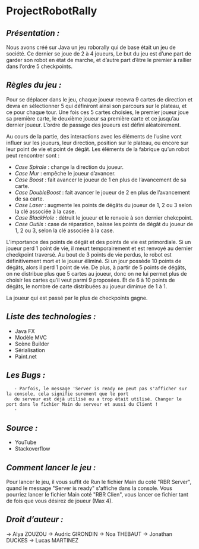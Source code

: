 # ProjectRobotRally

## _Présentation :_ 
Nous avons créé sur Java un jeu roborally qui de base était un jeu de société. Ce dernier se joue de 2 à 4 joueurs, Le but du jeu est d’une part de garder son robot en état de marche, et d’autre part d’être le premier à rallier dans l’ordre 5 checkpoints. 

## _Règles du jeu :_
Pour se déplacer dans le jeu, chaque joueur recevra 9 cartes de direction et devra en sélectionner 5 qui définiront ainsi son parcours sur le plateau, et ce pour chaque tour. 
Une fois ces 5 cartes choisies, le premier joueur joue sa première carte, le deuxième joueur sa première carte et ce jusqu’au dernier joueur. L’ordre de passage des joueurs est défini aléatoirement.

Au cours de la partie, des interactions avec les éléments de l’usine vont influer sur les joueurs, leur direction, position sur le plateau, ou encore sur leur point de vie et point de dégât.
Les éléments de la fabrique qu’un robot peut rencontrer sont :
-	*Case Spirale* : change la direction du joueur.
-	*Case Mur* : empêche le joueur d’avancer.
-	*Case Boost* :  fait avancer le joueur de 1 en plus de l’avancement de sa carte.
-	*Case DoubleBoost* : fait avancer le joueur de 2 en plus de l’avancement de sa carte.
-	*Case Laser* : augmente les points de dégâts du joueur de 1, 2 ou 3 selon la clé associée à la case.
-	*Case BlackHole* : détruit le joueur et le renvoie à son dernier chekcpoint.
-	*Case Outils* : case de réparation, baisse les points de dégât du joueur de 1, 2 ou 3, selon la clé associée à la case.

L’importance des points de dégât et des points de vie est primordiale. 
Si un joueur perd 1 point de vie, il meurt temporairement et est renvoyé au dernier checkpoint traversé. Au bout de 3 points de vie perdus, le robot est définitivement mort et le joueur éliminé.
Si un jour possède 10 points de dégâts, alors il perd 1 point de vie. De plus, à partir de 5 points de dégâts, on ne distribue plus que 5 cartes au joueur, donc on ne lui permet plus de choisir les cartes qu’il veut parmi 9 proposées. Et de 6 à 10 points de dégâts, le nombre de carte distribuées au joueur diminue de 1 à 1.

La joueur qui est passé par le plus de checkpoints gagne.	


## _Liste des technologies :_
-	Java FX
-	Modèle MVC
-	Scène Builder
-	Sérialisation
-	Paint.net

## _Les Bugs :_
       - Parfois, le message 'Server is ready ne peut pas s'afficher sur la console, cela signifie surement que le port 
       du serveur est déjà utilisé ou a trop était utilisé. Changer le port dans le fichier Main du serveur et aussi du Client !
       -

## _Source :_
-	YouTube
-	Stackoverflow


## _Comment lancer le jeu :_

Pour lancer le jeu, il vous suffit de Run le fichier Main du coté "RBR Server", quand le message "Server is ready" s'affiche dans la console. 
Vous pourriez lancer le fichier Main coté "RBR Clien", vous lancer ce fichier tant de fois que vous désirez de joueur (Max 4). 

## _Droit d’auteur :_
-> Alya ZOUZOU
-> Audric GIRONDIN
-> Noa THEBAUT
-> Jonathan DUCKES
-> Lucas MARTINEZ
